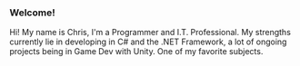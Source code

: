 ### Welcome!

Hi! My name is Chris, I'm a Programmer and I.T. Professional. My strengths currently lie in developing in C# and the .NET Framework, a lot of ongoing projects being in Game Dev with Unity. One of my favorite subjects.
